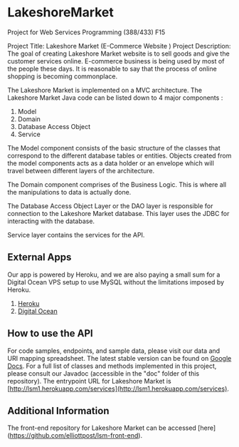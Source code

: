 # LakeshoreMarket
Project for Web Services Programming (388/433) F15


Project Title:
Lakeshore Market (E-Commerce Website )
Project Description:
The goal of creating Lakeshore Market website is to sell goods and give the customer services online. E-commerce business is being used by most of the people these days. It is reasonable to say that the process of online shopping is becoming commonplace.  

The Lakeshore Market is implemented on a MVC architecture. The Lakeshore Market Java code can be listed down to 4 major components :  

  1. Model
  2. Domain
  3. Database Access Object
  4. Service

The Model component consists of the basic structure of the classes that correspond to the different database tables or entities. Objects created from the model components acts as a data holder or an envelope which will travel between different layers of the architecture.  

The Domain component comprises of the Business Logic. This is where all the manipulations to data is actually done.  

The Database Access Object Layer or the DAO layer is responsible for connection to the Lakeshore Market database. This layer uses the JDBC for interacting with the database.  

Service layer contains the services for the API.

## External Apps
Our app is powered by Heroku, and we are also paying a small sum for a Digital Ocean VPS setup to use MySQL without the limitations imposed by Heroku.  

  1. [Heroku](http://lsm1.herokuapp.com/services/lsm)  
  2. [Digital Ocean](http://162.243.94.35/) 

## How to use the API
For code samples, endpoints, and sample data, please visit our data and URI mapping spreadsheet. The latest stable version can be found on [Google Docs](https://docs.google.com/spreadsheets/d/1npm2CYr63gfPM2FyWcdhKqa8QMi1JPfQk2Z5VKjELGk/edit?usp=sharing). For a full list of classes and methods implemented in this project, please consult our Javadoc (accessible in the "doc" folder of this repository). The entrypoint URL for Lakeshore Market is [http://lsm1.herokuapp.com/services](http://lsm1.herokuapp.com/services).

## Additional Information
The front-end repository for Lakeshore Market can be accessed [here] (https://github.com/elliottpost/lsm-front-end).
